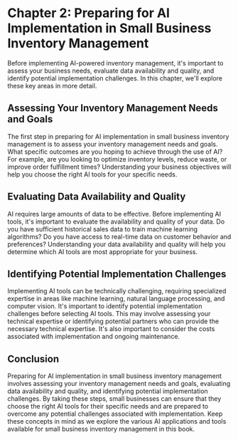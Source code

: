 Chapter 2: Preparing for AI Implementation in Small Business Inventory Management
=================================================================================

Before implementing AI-powered inventory management, it's important to assess your business needs, evaluate data availability and quality, and identify potential implementation challenges. In this chapter, we'll explore these key areas in more detail.

Assessing Your Inventory Management Needs and Goals
---------------------------------------------------

The first step in preparing for AI implementation in small business inventory management is to assess your inventory management needs and goals. What specific outcomes are you hoping to achieve through the use of AI? For example, are you looking to optimize inventory levels, reduce waste, or improve order fulfillment times? Understanding your business objectives will help you choose the right AI tools for your specific needs.

Evaluating Data Availability and Quality
----------------------------------------

AI requires large amounts of data to be effective. Before implementing AI tools, it's important to evaluate the availability and quality of your data. Do you have sufficient historical sales data to train machine learning algorithms? Do you have access to real-time data on customer behavior and preferences? Understanding your data availability and quality will help you determine which AI tools are most appropriate for your business.

Identifying Potential Implementation Challenges
-----------------------------------------------

Implementing AI tools can be technically challenging, requiring specialized expertise in areas like machine learning, natural language processing, and computer vision. It's important to identify potential implementation challenges before selecting AI tools. This may involve assessing your technical expertise or identifying potential partners who can provide the necessary technical expertise. It's also important to consider the costs associated with implementation and ongoing maintenance.

Conclusion
----------

Preparing for AI implementation in small business inventory management involves assessing your inventory management needs and goals, evaluating data availability and quality, and identifying potential implementation challenges. By taking these steps, small businesses can ensure that they choose the right AI tools for their specific needs and are prepared to overcome any potential challenges associated with implementation. Keep these concepts in mind as we explore the various AI applications and tools available for small business inventory management in this book.


